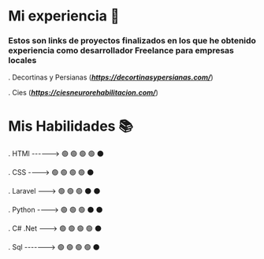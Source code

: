 # Mi experiencia 🚀

### Estos son links de proyectos finalizados en los que he obtenido experiencia como desarrollador Freelance para empresas locales

. Decortinas y Persianas (***https://decortinasypersianas.com/***)

. Cies (***https://ciesneurorehabilitacion.com/***)


# Mis Habilidades 📚

. HTMl ------> 🟢 🟢 🟢 🟢 ⚫

. CSS    ----> 🟢 🟢 🟢 🟢 ⚫

. Laravel ---> 🟢 🟢 🟢 ⚫ ⚫ 

. Python ----> 🟢 🟢 🟢 ⚫ ⚫ 

. C# .Net ---> 🟢 🟢 🟢 🟢 ⚫

. Sql -------> 🟢 🟢 🟢 🟢 ⚫

  

